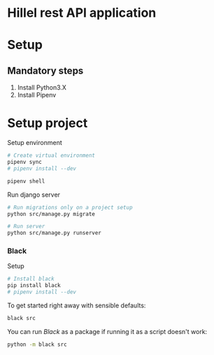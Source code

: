 # Hillel rest API application

# Setup

## Mandatory steps

1. Install Python3.X
2. Install Pipenv

# Setup project
Setup environment
```bash
# Create virtual environment
pipenv sync
# pipenv install --dev

pipenv shell
```

Run django server
```bash
# Run migrations only on a project setup
python src/manage.py migrate

# Run server
python src/manage.py runserver
```

###  Black

Setup
```bash
# Install black
pip install black
# pipenv install --dev
```

To get started right away with sensible defaults:

```bash
black src
```

You can run _Black_ as a package if running it as a script doesn't work:

```bash
python -m black src
```


